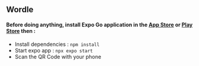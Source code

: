 ## Wordle

#### Before doing anything, install Expo Go application in the [App Store](https://apps.apple.com/us/app/expo-go/id982107779) or [Play Store](https://play.google.com/store/apps/details?id=host.exp.exponent&amp;hl=fr&amp;gl=US) then : 
- Install dependencies : `npm install`
- Start expo app : `npx expo start`
- Scan the QR Code with your phone 
